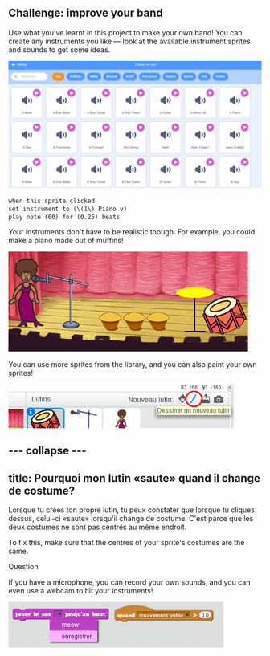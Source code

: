 ## Challenge: improve your band

Use what you've learnt in this project to make your own band! You can create any instruments you like — look at the available instrument sprites and sounds to get some ideas.

![screenshot](images/band-ideas-sounds.png)

```blocks3
when this sprite clicked
set instrument to (\(1\) Piano v)
play note (60) for (0.25) beats
```

Your instruments don't have to be realistic though. For example, you could make a piano made out of muffins!

![capture d'écran](images/band-piano.png)

You can use more sprites from the library, and you can also paint your own sprites!

![capture d'écran](images/band-draw.png)

## \--- collapse \---

## title: Pourquoi mon lutin «saute» quand il change de costume?

Lorsque tu crées ton propre lutin, tu peux constater que lorsque tu cliques dessus, celui-ci «saute» lorsqu'il change de costume. C'est parce que les deux costumes ne sont pas centrés au même endroit.

To fix this, make sure that the centres of your sprite's costumes are the same.

Question

If you have a microphone, you can record your own sounds, and you can even use a webcam to hit your instruments!

![capture d'écran](images/band-io.png)